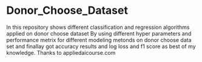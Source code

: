 # Donor_Choose_Dataset
In this repository shows different classification and regression algorithms applied on donor choose dataset 
By using different hyper parameters and performance metrix for different modeling metonds on donor choose data set and finallay got accuracy results and log loss and f1 score as best of my knowledge.
Thanks to appliedaicourse.com
